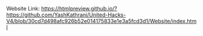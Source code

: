 Website Link: https://htmlpreview.github.io/?https://github.com/YashKathrani/United-Hacks-V4/blob/30cd7d498afc926b52e014175833e1e3a5fcd3d1/Website/index.html
